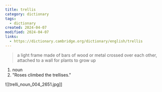 ```yaml
---
title: trellis
category: dictionary
tags:
  - dictionary
created: 2024-04-07
modified: 2024-04-07
links:
  - https://dictionary.cambridge.org/dictionary/english/trellis
---
```


>a light frame made of bars of wood or metal crossed over each other, attached to a wall for plants to grow up

1. noun
2. "Roses climbed the trellises."

![[trelli_noun_004_2651.jpg]]
